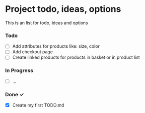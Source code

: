 # Project todo, ideas, options

This is an list for todo, ideas and options

### Todo

- [ ] Add attributes for products like: size, color
- [ ] Add checkout page
- [ ] Create linked products for products in basket or in product list

### In Progress

- [ ] ...

### Done ✓

- [x] Create my first TODO.md
